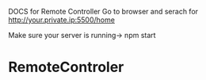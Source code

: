 DOCS for Remote Controller
Go to browser and serach for http://your.private.ip:5500/home

Make sure your server is running-> npm start
# RemoteControler

